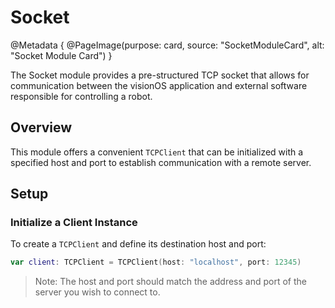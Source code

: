 # Socket

@Metadata {
    @PageImage(purpose: card, source: "SocketModuleCard", alt: "Socket Module Card")
}

The Socket module provides a pre-structured TCP socket that allows for communication between the visionOS application and external software responsible for controlling a robot.

## Overview

This module offers a convenient ``TCPClient`` that can be initialized with a specified host and port to establish communication with a remote server.

## Setup

### Initialize a Client Instance

To create a ``TCPClient`` and define its destination host and port:

```swift
var client: TCPClient = TCPClient(host: "localhost", port: 12345)
````

> Note: The host and port should match the address and port of the server you wish to connect to.
